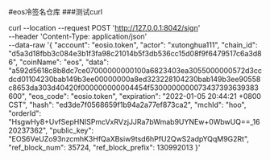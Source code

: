 #eos冷签名仓库
###测试curl

curl --location --request POST 'http://127.0.0.1:8042/sign' \
--header 'Content-Type: application/json' \
--data-raw '{
"account": "eosio.token",
"actor": "xutonghua111",
"chain_id": "d5a3d18fbb3c084e3b1f3fa98c21014b5f3db536cc15d08f9f6479517c6a3d86",
"coinName": "eos",
"data": "a592d5618c8b8dc7ce07000000000100a6823403ea3055000000572d3ccdcd01104230bab149b3ee00000000a8ed323228104230bab149b3ee90558c8653da303d40420f000000000004454f5300000000073437393639383600",
"eos_code": "eosio.token",
"expiration": "2022-01-05 20:44:21 +0800 CST",
"hash": "ed3de7f0568659f1b94a2a77ef873ca2",
"mchId": "hoo",
"orderId": "HsgwHy8+UvfSepHNISPmcVxRVzjJJRa7bWmab9UYNEw+0WbwUQ==_1620237362",
"public_key": "EOS6VeUZo93nzcmhK3HfQaXBsiw9tsd6hPfU2QwS2adpYQqM9G2Rt",
"ref_block_num": 35724,
"ref_block_prefix": 130992013
}'